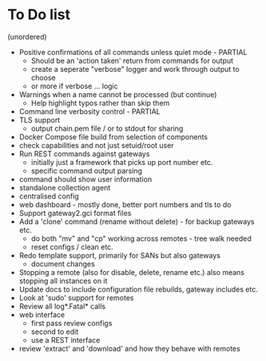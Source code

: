 # To Do list

(unordered)

* Positive confirmations of all commands unless quiet mode - PARTIAL
  * Should be an 'action taken' return from commands for output
  * create a seperate "verbose" logger and work through output to choose
  * or more if verbose ... logic
* Warnings when a name cannot be processed (but continue)
  * Help highlight typos rather than skip them
* Command line verbosity control - PARTIAL
* TLS support
  * output chain.pem file / or to stdout for sharing
* Docker Compose file build from selection of components
* check capabilities and not just setuid/root user
* Run REST commands against gateways
  * initially just a framework that picks up port number etc.
  * specific command output parsing
* command should show user information
* standalone collection agent
* centralised config
* web dashboard - mostly done, better port numbers and tls to do
* Support gateway2.gci format files
* Add a 'clone' command (rename without delete) - for backup gateways etc.
  * do both "mv" and "cp" working across remotes - tree walk needed
  * reset configs / clean etc.
* Redo template support, primarily for SANs but also gateways
  * document changes
* Stopping a remote (also for disable, delete, rename etc.) also means stopping all instances on it
* Update docs to include configuration file rebuilds, gateway includes etc.
* Look at 'sudo' support for remotes
* Review all log*.Fatal* calls
* web interface
  * first pass review configs
  * second to edit
  * use a REST interface
* review 'extract' and 'download' and how they behave with remotes
